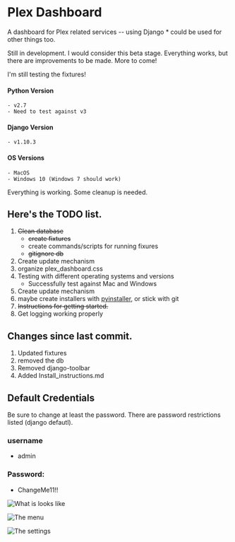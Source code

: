 # Plex Dashboard
A dashboard for Plex related services -- using Django
    * could be used for other things too.

Still in development. I would consider this beta stage. Everything works, but there are
 improvements to be made. More to come!
 
 I'm still testing the fixtures!
 
#### Python Version
    - v2.7
    - Need to test against v3
    
#### Django Version
    - v1.10.3
    
#### OS Versions
    - MacOS
    - Windows 10 (Windows 7 should work)
 

Everything is working. Some cleanup is needed. 
## Here's the TODO list.
   1. ~~Clean database~~
        - ~~create fixtures~~
        - create commands/scripts for running fixures
        - ~~gitignore db~~
   2. Create update mechanism
   3. organize plex_dashboard.css
   4. Testing with different operating systems and versions
        - Successfully test against Mac and Windows
   5. Create update mechanism
   6. maybe create installers with [pyinstaller](http://www.pyinstaller.org/), or stick with git
   7. ~~Instructions for getting started.~~
   8. Get logging working properly
   
## Changes since last commit.
   1. Updated fixtures
   2. removed the db
   3. Removed django-toolbar
   4. Added Install_instructions.md
   
## Default Credentials
Be sure to change at least the password. There are password restrictions listed (django defautl).
### username
   - admin
   
### Password:
   - ChangeMe11!!
   
![What is looks like](http://i.imgur.com/jCHWMo6.png)

![The menu](http://i.imgur.com/PODI342.png)

![The settings](http://i.imgur.com/QdgBj2M.png)


